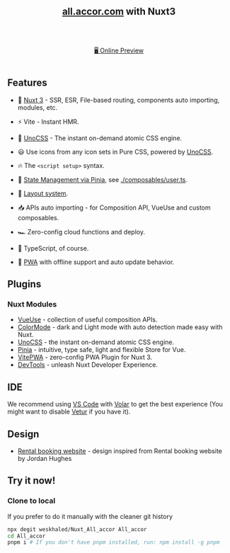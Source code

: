 <h2 align="center">
<a href="https://all.accor.com/france/index.fr.shtml">all.accor.com</a> with Nuxt3
</h2><br>

<p align="center">
<br>
<a href="https://all.accor.vercel.app/">🖥 Online Preview</a>
<br><br>

## Features

- 💚 [Nuxt 3](https://nuxt.com/) - SSR, ESR, File-based routing, components auto importing, modules, etc.

- ⚡️ Vite - Instant HMR.

- 🎨 [UnoCSS](https://github.com/unocss/unocss) - The instant on-demand atomic CSS engine.

- 😃 Use icons from any icon sets in Pure CSS, powered by [UnoCSS](https://github.com/unocss/unocss).

- 🔥 The `<script setup>` syntax.

- 🍍 [State Management via Pinia](https://github.com/vuejs/pinia), see [./composables/user.ts](./composables/user.ts).

- 📑 [Layout system](./layouts).

- 📥 APIs auto importing - for Composition API, VueUse and custom composables.

- 🏎 Zero-config cloud functions and deploy.

- 🦾 TypeScript, of course.

- 📲 [PWA](https://github.com/vite-pwa/nuxt) with offline support and auto update behavior.


## Plugins

### Nuxt Modules

- [VueUse](https://github.com/vueuse/vueuse) - collection of useful composition APIs.
- [ColorMode](https://github.com/nuxt-modules/color-mode) - dark and Light mode with auto detection made easy with Nuxt.
- [UnoCSS](https://github.com/unocss/unocss) - the instant on-demand atomic CSS engine.
- [Pinia](https://github.com/vuejs/pinia) - intuitive, type safe, light and flexible Store for Vue.
- [VitePWA](https://github.com/vite-pwa/nuxt) - zero-config PWA Plugin for Nuxt 3.
- [DevTools](https://github.com/nuxt/devtools) - unleash Nuxt Developer Experience.

## IDE

We recommend using [VS Code](https://code.visualstudio.com/) with [Volar](https://github.com/johnsoncodehk/volar) to get the best experience (You might want to disable [Vetur](https://vuejs.github.io/vetur/) if you have it).

## Design

- [Rental booking website](https://dribbble.com/shots/20530077-Rental-booking-website-Untitled-UI) - design inspired from Rental booking website by Jordan Hughes

## Try it now!

### Clone to local

If you prefer to do it manually with the cleaner git history

```bash
npx degit weskhaled/Nuxt_All_accor All_accor
cd All_accor
pnpm i # If you don't have pnpm installed, run: npm install -g pnpm
```
